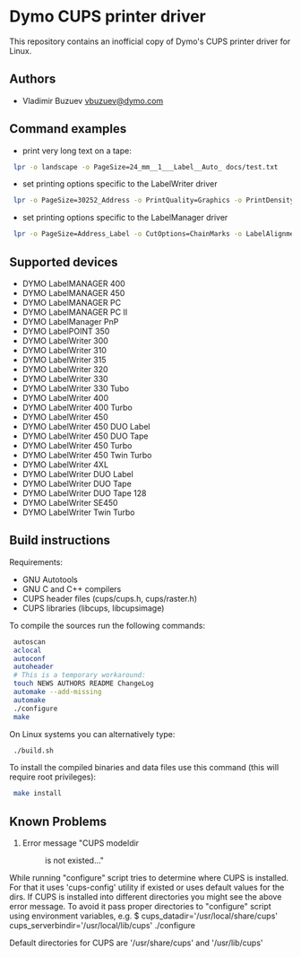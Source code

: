 # Dymo CUPS printer driver

This repository contains an inofficial copy of Dymo's CUPS printer driver for Linux.

## Authors

* Vladimir Buzuev <vbuzuev@dymo.com>

## Command examples

* print very long text on a tape:
```sh
 lpr -o landscape -o PageSize=24_mm__1___Label__Auto_ docs/test.txt
```

* set printing options specific to the LabelWriter driver
```sh
 lpr -o PageSize=30252_Address -o PrintQuality=Graphics -o PrintDensity=Light docs/test.txt
```

* set printing options specific to the LabelManager driver
```sh
 lpr -o PageSize=Address_Label -o CutOptions=ChainMarks -o LabelAlignment=Right -o TapeColor=1
```

## Supported devices

* DYMO LabelMANAGER 400
* DYMO LabelMANAGER 450
* DYMO LabelMANAGER PC
* DYMO LabelMANAGER PC II
* DYMO LabelManager PnP
* DYMO LabelPOINT 350
* DYMO LabelWriter 300
* DYMO LabelWriter 310
* DYMO LabelWriter 315
* DYMO LabelWriter 320
* DYMO LabelWriter 330
* DYMO LabelWriter 330 Tubo
* DYMO LabelWriter 400
* DYMO LabelWriter 400 Turbo
* DYMO LabelWriter 450
* DYMO LabelWriter 450 DUO Label
* DYMO LabelWriter 450 DUO Tape
* DYMO LabelWriter 450 Turbo
* DYMO LabelWriter 450 Twin Turbo
* DYMO LabelWriter 4XL
* DYMO LabelWriter DUO Label
* DYMO LabelWriter DUO Tape
* DYMO LabelWriter DUO Tape 128
* DYMO LabelWriter SE450
* DYMO LabelWriter Twin Turbo

## Build instructions

Requirements:
  - GNU Autotools
  - GNU C and C++ compilers
  - CUPS header files (cups/cups.h, cups/raster.h)
  - CUPS libraries (libcups, libcupsimage)

To compile the sources run the following commands:
```sh
 autoscan
 aclocal
 autoconf
 autoheader
 # This is a temporary workaround:
 touch NEWS AUTHORS README ChangeLog
 automake --add-missing
 automake
 ./configure
 make
```

On Linux systems you can alternatively type:
```sh
 ./build.sh
```

To install the compiled binaries and data files use this command (this will require root privileges):
```sh
 make install
 ```

## Known Problems

1. Error message "CUPS modeldir <dir> is not existed..."

While running "configure" script tries to determine where CUPS is installed. 
For that it uses 'cups-config' utility if existed or uses default values for the dirs.
If CUPS is installed into different directories you might see the above error message.
To avoid it pass proper directories to "configure" script using environment variables, e.g.
$ cups_datadir='/usr/local/share/cups' cups_serverbindir='/usr/local/lib/cups' ./configure

Default directories for CUPS are '/usr/share/cups' and '/usr/lib/cups'


